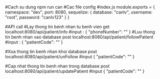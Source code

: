 #Cach su dung
	npm run can
#Cac file config
#index.js
module.exports = {
    namespace: "dev",
    port: 8080,
    sequelize: {
        database: "canlv",
        username: "root",
        password: "canlv123"
    }
}

#API call
#Lay thong tin benh nhan tu benh vien
get localhost:8080/api/patient/info
#input : 
{
  "phoneNumber": ""
}
#Luu thong tin benh nhan vao database
post localhost:8080/api/patient/followPatient
#input :
{
  "patientCode": ""
}

#Xoa thong tin benh nhan khoi database
post localhost:8080/api/patient/unFollow
#input
{
  "patientCode": ""
}

#Cap nhat thong tin benh nhan trong database
post localhost:8080/api/patient/updatePatient
#input
{
  "patientCode": ""
}
